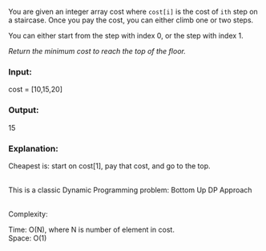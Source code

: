 You are given an integer array cost where `cost[i]` is the cost of `ith` step on a staircase. Once you pay the cost, you can either climb one or two steps.

You can either start from the step with index 0, or the step with index 1.

*Return the minimum cost to reach the top of the floor.*

### Input:
cost = [10,15,20]

### Output:
15

### Explanation:
Cheapest is: start on cost[1], pay that cost, and go to the top.

<br>
This is a classic Dynamic Programming problem: Bottom Up DP Approach
<br><br>

Complexity:

Time: O(N), where N is number of element in cost.<br>
Space: O(1)

